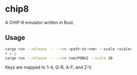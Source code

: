# chip8

A CHIP-8 emulator written in Rust.

## Usage

```bash
cargo run --release -- --rom <path-to-rom> --scale <scale>
# e.g.
cargo run --release -- --rom rom/PONG2 --scale 10
```

Keys are mapped to 1-4, Q-R, A-F, and Z-V.
